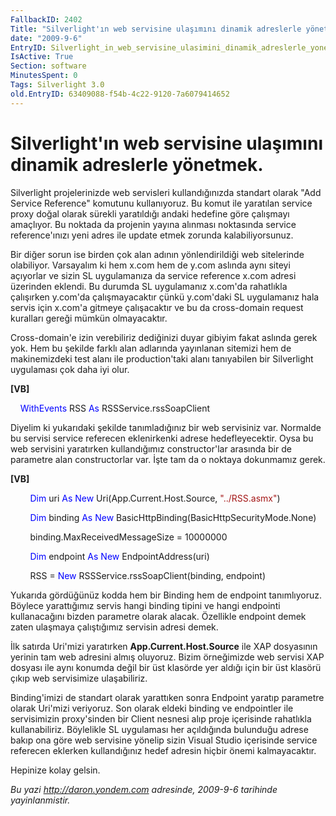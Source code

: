 ```yaml
---
FallbackID: 2402
Title: "Silverlight'ın web servisine ulaşımını dinamik adreslerle yönetmek."
date: "2009-9-6"
EntryID: Silverlight_in_web_servisine_ulasimini_dinamik_adreslerle_yonetmek
IsActive: True
Section: software
MinutesSpent: 0
Tags: Silverlight 3.0
old.EntryID: 63409088-f54b-4c22-9120-7a6079414652
---
```

# Silverlight'ın web servisine ulaşımını dinamik adreslerle yönetmek.
Silverlight projelerinizde web servisleri kullandığınızda standart
olarak "Add Service Reference" komutunu kullanıyoruz. Bu komut ile
yaratılan service proxy doğal olarak sürekli yaratıldığı andaki hedefine
göre çalışmayı amaçlıyor. Bu noktada da projenin yayına alınması
noktasında service reference'ınızı yeni adres ile update etmek zorunda
kalabiliyorsunuz.

Bir diğer sorun ise birden çok alan adının yönlendirildiği web
sitelerinde olabiliyor. Varsayalım ki hem x.com hem de y.com aslında
aynı siteyi açıyorlar ve sizin SL uygulamanıza da service reference
x.com adresi üzerinden eklendi. Bu durumda SL uygulamanız x.com'da
rahatlıkla çalışırken y.com'da çalışmayacaktır çünkü y.com'daki SL
uygulamanız hala servis için x.com'a gitmeye çalışacaktır ve bu da
cross-domain request kuralları gereği mümkün olmayacaktır.

Cross-domain'e izin verebiliriz dediğinizi duyar gibiyim fakat aslında
gerek yok. Hem bu şekilde farklı alan adlarında yayınlanan sitemizi hem
de makinemizdeki test alanı ile production'taki alanı tanıyabilen bir
Silverlight uygulaması çok daha iyi olur.

**[VB]**

    <span style="color: blue;">WithEvents</span> RSS <span
style="color: blue;">As</span> RSSService.rssSoapClient

Diyelim ki yukarıdaki şekilde tanımladığınız bir web servisiniz var.
Normalde bu servisi service referecen eklenirkenki adrese
hedefleyecektir. Oysa bu web servisini yaratırken kullandığımız
constructor'lar arasında bir de parametre alan constructorlar var. İşte
tam da o noktaya dokunmamız gerek.

**[VB]**

        <span style="color: blue;">Dim</span> uri <span
style="color: blue;">As</span> <span style="color: blue;">New</span>
Uri(App.Current.Host.Source, <span
style="color: #a31515;">"../RSS.asmx"</span>)

        <span style="color: blue;">Dim</span> binding <span
style="color: blue;">As</span> <span style="color: blue;">New</span>
BasicHttpBinding(BasicHttpSecurityMode.None)

        binding.MaxReceivedMessageSize = 10000000

        <span style="color: blue;">Dim</span> endpoint <span
style="color: blue;">As</span> <span style="color: blue;">New</span>
EndpointAddress(uri)

        RSS = <span style="color: blue;">New</span>
RSSService.rssSoapClient(binding, endpoint)

Yukarıda gördüğünüz kodda hem bir Binding hem de endpoint tanımlıyoruz.
Böylece yarattığımız servis hangi binding tipini ve hangi endpointi
kullanacağını bizden parametre olarak alacak. Özellikle endpoint demek
zaten ulaşmaya çalıştığımız servisin adresi demek.

İlk satırda Uri'mizi yaratırken **App.Current.Host.Source** ile XAP
dosyasının yerinin tam web adresini almış oluyoruz. Bizim örneğimizde
web servisi XAP dosyası ile aynı konumda değil bir üst klasörde yer
aldığı için bir üst klasörü çıkıp web servisimize ulaşabiliriz.

Binding'imizi de standart olarak yarattıken sonra Endpoint yaratıp
parametre olarak Uri'mizi veriyoruz. Son olarak eldeki binding ve
endpointler ile servisimizin proxy'sinden bir Client nesnesi alıp proje
içerisinde rahatlıkla kullanabiliriz. Böylelikle SL uygulaması her
açıldığında bulunduğu adrese bakıp ona göre web servisine yönelip sizin
Visual Studio içerisinde service referecen eklerken kullandığınız hedef
adresin hiçbir önemi kalmayacaktır.

Hepinize kolay gelsin.



*Bu yazi http://daron.yondem.com adresinde, 2009-9-6 tarihinde yayinlanmistir.*
